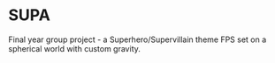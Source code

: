 # SUPA
Final year group project - a Superhero/Supervillain theme FPS set on a spherical world with custom gravity.
